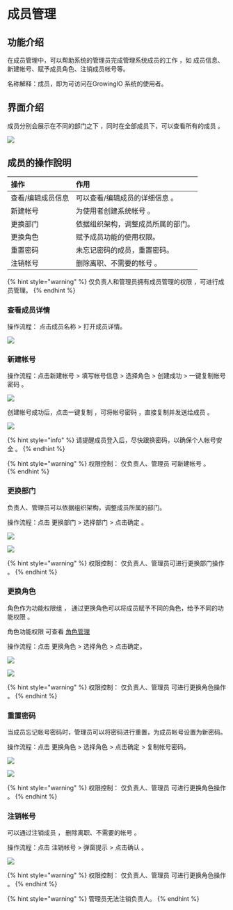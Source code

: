 # 成员管理

## 功能介绍

在成员管理中，可以帮助系统的管理员完成管理系统成员的工作 ，如 成员信息、新建帐号、赋予成员角色、注销成员帐号等。

名称解释：成员，即为可访问在GrowingIO 系统的使用者。



## 界面介绍

成员分别会展示在不同的部门之下 ，同时在全部成员下，可以查看所有的成员 。 

![](../../.gitbook/assets/ying-mu-jie-tu-20200703-xia-wu-2.07.05.png)

## 成员的操作說明 

| 操作 | 作用 |
| :--- | :--- |
| 查看/编辑成员信息 | 可以查看/编辑成员的详细信息 。 |
| 新建帐号 | 为使用者创建系统帐号 。 |
| 更换部门 | 依据组织架构，调整成员所属的部门。 |
| 更换角色 | 赋予成员功能的使用权限。 |
| 重置密码 | 未忘记密码的成员，重置密码。 |
| 注销帐号 | 删除离职、不需要的帐号 。 |

{% hint style="warning" %}
仅负责人和管理员拥有成员管理的权限 ，可进行成员管理。
{% endhint %}

### 

### 查看成员详情

操作流程： 点击成员名称 &gt;  打开成员详情。

![](../../.gitbook/assets/ying-mu-jie-tu-20200703-xia-wu-2.07.34.png)

### 新建帐号

操作流程：点击新建帐号 &gt;  填写帐号信息 &gt;  选择角色 &gt;  创建成功 &gt; 一键复制帐号密码 。

![](../../.gitbook/assets/ying-mu-jie-tu-20200703-xia-wu-2.08.17.png)

创建帐号成功后，点击一键复制 ，可将帐号密码 ，直接复制并发送给成员 。 

![](../../.gitbook/assets/ying-mu-jie-tu-20200703-xia-wu-2.09.57.png)

{% hint style="info" %}
请提醒成员登入后，尽快跟换密码，以确保个人帐号安全 。
{% endhint %}

{% hint style="warning" %}
权限控制： 仅负责人、管理员 可新建帐号 。   
{% endhint %}

### 

### 更换部门

负责人、管理员可以依据组织架构，调整成员所属的部门。

操作流程：点击 更换部门 &gt;  选择部门 &gt;  点击确定  。

![](../../.gitbook/assets/ying-mu-jie-tu-20200703-xia-wu-2.10.34.png)

![](../../.gitbook/assets/ying-mu-jie-tu-20200703-xia-wu-2.10.44.png)

{% hint style="warning" %}
权限控制： 仅负责人、管理员可进行更换部门操作 。
{% endhint %}

### 

### 更换角色

角色作为功能权限组 ，  通过更换角色可以将成员赋予不同的角色，给予不同的功能权限 。 

角色功能权限 可查看 [角色管理 ](https://app.gitbook.com/@growingio/s/op/~/drafts/-MAzaH1u7s8T5QjeWsMF/v/v20200700/product-manual/sysmanage/orgmanage/jiao-se-guan-li)

操作流程：点击 更换角色 &gt;  选择角色 &gt;  点击确定。

![](../../.gitbook/assets/ying-mu-jie-tu-20200703-xia-wu-2.17.51%20%281%29.png)

![](../../.gitbook/assets/ying-mu-jie-tu-20200703-xia-wu-2.18.00.png)

{% hint style="warning" %}
权限控制： 仅负责人、管理员 可进行更换角色操作 。
{% endhint %}



### 重置密码

当成员忘记帐号密码时，管理员可以将密码进行重置，为成员帐号设置为新密码。

操作流程：点击 更换角色 &gt;  选择角色 &gt;  点击确定 &gt; 复制帐号密码。

![](../../.gitbook/assets/ying-mu-jie-tu-20200703-xia-wu-2.20.58.png)

![](../../.gitbook/assets/ying-mu-jie-tu-20200703-xia-wu-2.32.40.png)

{% hint style="warning" %}
权限控制： 仅负责人、管理员 可进行更换角色操作 。
{% endhint %}



### 注销帐号

可以通过注销成员 ，  删除离职、不需要的帐号 。

操作流程：点击 注销帐号 &gt; 弹窗提示 &gt; 点击确认 。

![](../../.gitbook/assets/ying-mu-jie-tu-20200703-xia-wu-2.33.54.png)

{% hint style="warning" %}
权限控制： 仅负责人、管理员 可进行更换角色操作 。
{% endhint %}

{% hint style="warning" %}
管理员无法注销负责人。
{% endhint %}



